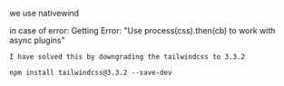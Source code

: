 we use nativewind

in case of error:
Getting Error: "Use process(css).then(cb) to work with async plugins"

```
I have solved this by downgrading the tailwindcss to 3.3.2

npm install tailwindcss@3.3.2 --save-dev
```
